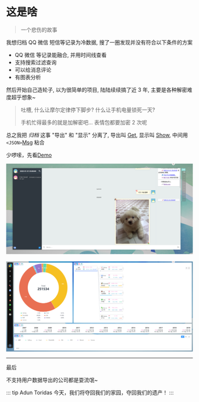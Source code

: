 # 这是啥

> 一个悲伤的故事

我想归档 QQ 微信 短信等记录为冷数据, 搜了一圈发现并没有符合以下条件的方案

-   QQ 微信 等记录能融合, 并用时间线查看
-   支持搜索过滤查询
-   可以给消息评论
-   有图表分析

然后开始自己造轮子, 以为很简单的项目, 陆陆续续搞了近 3 年, 主要是各种解密难度超乎想象~

> 吐槽, 什么让摩尔定律停下脚步? 什么让手机电量锁死一天?
>
> 手机忙得最多的就是加解密吧... 表情包都要加密 2 次呢

总之我把 _归档_ 这事 "导出" 和 "显示" 分离了, 导出叫 [Get](./use/get.md), 显示叫 [Show](./use/show.md), 中间用 `<JSON>`[Msg](./use/msg/schema.md) 粘合

少啰嗦，先看[Demo](http://demo.shmily.lqzh.me/)

<div align="center">
    <a target="_blank" href="http://demo.shmily.lqzh.me/"><img src="https://github.com/lqzhgood/Shmily-Show-Demo/raw/page/screenshots/query.png"></a>
    <div>&nbsp;</div>
    <a target="_blank" href="http://demo.shmily.lqzh.me/#/statistic"><img src="https://github.com/lqzhgood/Shmily-Show-Demo/raw/page/screenshots/statistic.png"></a>
</div>

<hr/>

最后

不支持用户数据导出的公司都是耍流氓~

::: tip Adun Toridas
今天，我们将夺回我们的家园，夺回我们的遗产！
:::
